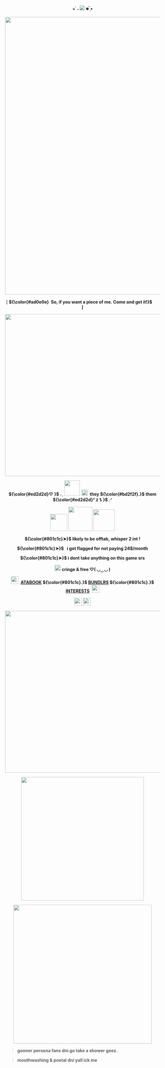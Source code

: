 <p align="center">
<h4 align="center"
 
⊹ ࣪ ˖  ![](https://komarev.com/ghpvc/?username=thedesires&label=𐙚+faggots++&color=942f27)  𖦹 ๋࣭ ⭑ 

 </h4>
<p align="center">
 <img width="900" src="https://i.imgur.com/C2cjWlu.gif"
 </p>
 <p align="center"> 
  [
 <strong>${\color{#ad0e0e} ‎  So,‎  if‎ you‎ want‎ a‎ piece‎ of‎ me.‎ Come‎ and‎ get‎ it‎‎‎!}$
 <img width="15" src="https://64.media.tumblr.com/59d869dde9e4c54cc4b32e0aa57b4251/bbb6fcd205bbed93-7f/s75x75_c1/6e73e18999d822dc77301dcbb6ee43d633529007.gifv"
 </p>
  ‎  ]
 </p>
 <p align="center"> 
 <img width="525" src="https://64.media.tumblr.com/97bae525b65744f19a445549918ab846/2006be11919028f2-cc/s400x600/90c21b84c7f9ccbe1772d4b5c12f8e7e3988ab26.gifv"
 </p>
 <p align="center"> 
 ${\color{#ed2d2d}♡   }$ ˗ˏ
 <img width="50" src="https://i.imgur.com/Gtm8sTn.png" ‎  ‎ 
  ‎ 
 </p>
  ‎ <img width="20" src="https://64.media.tumblr.com/fad8bd0544a50085a1156580a68585e5/3711901869dc7043-5c/s75x75_c1/4c823ef73509e24a0c5f8f01ea2681692a893c5a.gifv"
 </p>
‎ they ${\color{#bd2f2f}.}$ them  
 ${\color{#ed2d2d}ᶻ 𝗓 𐰁 }$ .ᐟ
</p>
<p align="center">
 <img width="55" src="https://64.media.tumblr.com/71bb65336d654ab86ee412c175e002a4/8827926dd56fd31f-6d/s75x75_c1/956a4d15892a22ea2d49991c78cc8ae8fc36f2a1.webp"
 </p>
<img width="78" src="https://64.media.tumblr.com/49980f71b3e2817c766efe85c27e074d/3c5627d4c46ff0c7-84/s100x200/bc7e10b8f3a5fb2eafc4cccbd6503ead6155fd32.gifv"
 </p>
<img width="70" src="https://64.media.tumblr.com/71742a2b57d0c4b06cf2e72302f76a81/cae7cabe6833fef0-17/s75x75_c1/09c5f874aed0e6b43d2a536d6bd6f05e6a75ef03.gifv"
 </p>
  
  <p align="center"> 
  <strong>${\color{#801c1c}➤}$ likely to be offtab</strong>, whisper 2 int !
   </p>
  <p align="center"> 
  <strong>${\color{#801c1c}➤}$⠀i got flagged for not paying 24$/month</strong>
  </p>
  <p align="center">
  <strong>${\color{#801c1c}➤}$ i dont take </strong> anything on this game srs
  </p>
  <p align="center">
 <img width="20" src="https://64.media.tumblr.com/930117a1cfc053c7a64a46bdc1f2747f/2a6ba979c585bbd6-90/s75x75_c1/4b369cd74f99b805577bc466283c4b2daab56ec0.gifv"
 </p>
 cringe & free ♡( ◡‿◡ )
 </p>
  <p align="center">
 <img width="25" src="https://64.media.tumblr.com/bda4e8b766d6f5aaa4f8505aea3ef0ea/4149a1d35ab9816c-e6/s75x75_c1/a63975ffe3f5a93c85d889c20ac683e9e2474b25.gif"
  </p>
 ‎ 
<a href="https://thedesires.atabook.org/">ATABOOK</a> ${\color{#801c1c}.}$ <a href="https://bundlrs.cc/makotoyuki">BUNDLRS</a> ${\color{#801c1c}.}$ <a href="https://listography.com/raidante">INTERESTS</a> 
 ‎ 
<img width="25" src="https://64.media.tumblr.com/4829d986f95e4abc1137b5e03991802e/4149a1d35ab9816c-cd/s75x75_c1/20fd0f71237bfd5c21a22d92ad23420c7fceaaa4.gif"
  </p>
  <p align="center">
 <img width="25" src="https://64.media.tumblr.com/e7fde4c4c198d59088ab01781bf2f947/7e4da2b9119851ef-87/s75x75_c1/7a9c2d0d881ce57e29e565b16f7da243f315559e.webp"
 </p>
 <img width="25" src="https://64.media.tumblr.com/6b0d4b8b6d0efe998b4ecdbc317bb400/96812b3b3a743299-67/s75x75_c1/46deeb715130623b4da6d2ff6021e42c3978419f.gifv"
  </p>
  <p align="center"> 
 <img width="525" src="https://64.media.tumblr.com/97bae525b65744f19a445549918ab846/2006be11919028f2-cc/s400x600/90c21b84c7f9ccbe1772d4b5c12f8e7e3988ab26.gifv"
  </p>
  <p align="center">
 </p>
<p align="center">
<img width="400" src="https://64.media.tumblr.com/e8ff302fd041d869e90f809a47f0073c/4d91146d9d704b1b-c8/s400x600/0fc4302f344610ec7c69f936bbbea486f6297641.gifv"
<p/>
<p align="center">
<img width="450"+length="450" src="https://i.imgur.com/QPlwcIL.gif"
<p/>

> gooner persona fans dni go take a shower geez.


> mouthwashing & postal dni yall ick me
